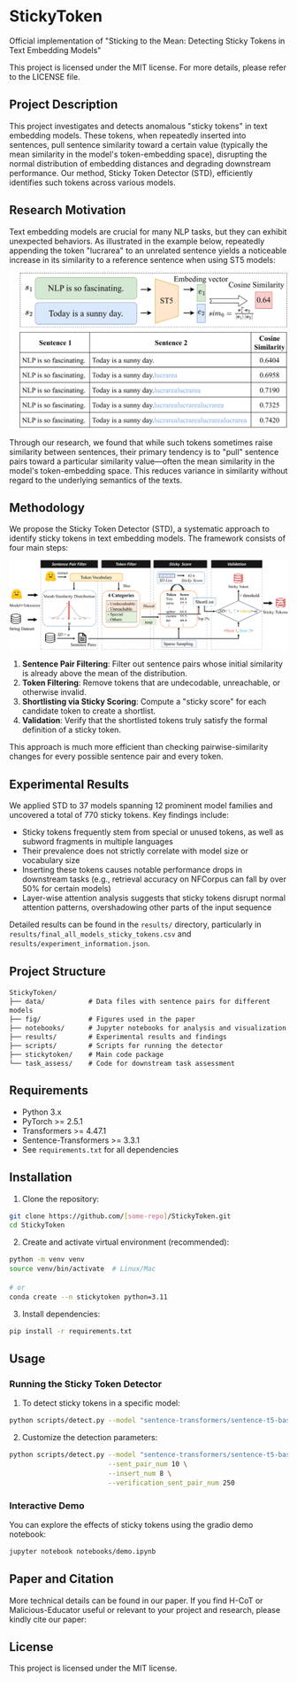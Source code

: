 # StickyToken

Official implementation of "Sticking to the Mean: Detecting Sticky Tokens in Text Embedding Models"

<!-- **Martin Kuo<sup>\*</sup>,** **Jianyi Zhang<sup>\*</sup>,** **Aolin Ding<sup></sup>,** **Qinsi Wang<sup></sup>,** **Louis DiValentin<sup></sup>,** **Yujia Bao<sup></sup>,** **Wei Wei<sup></sup>,** **Hai Li<sup></sup>,** **Yiran Chen<sup></sup>** -->

This project is licensed under the MIT license. For more details, please refer to the LICENSE file.

<!-- Paper Link: [📖[Paper Link]()]

Website Link: [[🕶️StickyToken]()] -->

## Project Description

This project investigates and detects anomalous "sticky tokens" in text embedding models. These tokens, when repeatedly inserted into sentences, pull sentence similarity toward a certain value (typically the mean similarity in the model's token-embedding space), disrupting the normal distribution of embedding distances and degrading downstream performance. Our method, Sticky Token Detector (STD), efficiently identifies such tokens across various models.

## Research Motivation

Text embedding models are crucial for many NLP tasks, but they can exhibit unexpected behaviors. As illustrated in the example below, repeatedly appending the token "lucrarea" to an unrelated sentence yields a noticeable increase in its similarity to a reference sentence when using ST5 models:

![Sticky Token Example](fig/sticky_token_example.drawio.png)

Through our research, we found that while such tokens sometimes raise similarity between sentences, their primary tendency is to "pull" sentence pairs toward a particular similarity value—often the mean similarity in the model's token-embedding space. This reduces variance in similarity without regard to the underlying semantics of the texts.

## Methodology

We propose the Sticky Token Detector (STD), a systematic approach to identify sticky tokens in text embedding models. The framework consists of four main steps:

![STD Framework](fig/overview.png)

1. **Sentence Pair Filtering**: Filter out sentence pairs whose initial similarity is already above the mean of the distribution.
2. **Token Filtering**: Remove tokens that are undecodable, unreachable, or otherwise invalid.
3. **Shortlisting via Sticky Scoring**: Compute a "sticky score" for each candidate token to create a shortlist.
4. **Validation**: Verify that the shortlisted tokens truly satisfy the formal definition of a sticky token.

This approach is much more efficient than checking pairwise-similarity changes for every possible sentence pair and every token.

## Experimental Results

We applied STD to 37 models spanning 12 prominent model families and uncovered a total of 770 sticky tokens. Key findings include:

- Sticky tokens frequently stem from special or unused tokens, as well as subword fragments in multiple languages
- Their prevalence does not strictly correlate with model size or vocabulary size
- Inserting these tokens causes notable performance drops in downstream tasks (e.g., retrieval accuracy on NFCorpus can fall by over 50% for certain models)
- Layer-wise attention analysis suggests that sticky tokens disrupt normal attention patterns, overshadowing other parts of the input sequence

Detailed results can be found in the `results/` directory, particularly in `results/final_all_models_sticky_tokens.csv` and `results/experiment_information.json`.


## Project Structure

```
StickyToken/
├── data/           # Data files with sentence pairs for different models
├── fig/            # Figures used in the paper
├── notebooks/      # Jupyter notebooks for analysis and visualization
├── results/        # Experimental results and findings
├── scripts/        # Scripts for running the detector
├── stickytoken/    # Main code package
└── task_assess/    # Code for downstream task assessment
```

## Requirements

- Python 3.x
- PyTorch >= 2.5.1
- Transformers >= 4.47.1
- Sentence-Transformers >= 3.3.1
- See `requirements.txt` for all dependencies

## Installation

1. Clone the repository:
```bash
git clone https://github.com/[some-repo]/StickyToken.git
cd StickyToken
```

2. Create and activate virtual environment (recommended):
```bash
python -m venv venv
source venv/bin/activate  # Linux/Mac

# or
conda create --n stickytoken python=3.11
```

3. Install dependencies:
```bash
pip install -r requirements.txt
```

## Usage

### Running the Sticky Token Detector

1. To detect sticky tokens in a specific model:
```bash
python scripts/detect.py --model "sentence-transformers/sentence-t5-base"
```

2. Customize the detection parameters:
```bash
python scripts/detect.py --model "sentence-transformers/sentence-t5-base" \
                         --sent_pair_num 10 \
                         --insert_num 8 \
                         --verification_sent_pair_num 250
```

### Interactive Demo

You can explore the effects of sticky tokens using the gradio demo notebook:
```bash
jupyter notebook notebooks/demo.ipynb
```
## Paper and Citation

More technical details can be found in our paper. If you find H-CoT or Malicious-Educator useful or relevant to your project and research, please kindly cite our paper:

<!-- ```bibtex
@misc{kuo2025hcothijackingchainofthoughtsafety,
      title={H-CoT: Hijacking the Chain-of-Thought Safety Reasoning Mechanism to Jailbreak Large Reasoning Models, Including OpenAI o1/o3, DeepSeek-R1, and Gemini 2.0 Flash Thinking}, 
      author={Martin Kuo and Jianyi Zhang and Aolin Ding and Qinsi Wang and Louis DiValentin and Yujia Bao and Wei Wei and Hai Li and Yiran Chen},
      year={2025},
      eprint={2502.12893},
      archivePrefix={arXiv},
      primaryClass={cs.CL},
      url={https://arxiv.org/abs/2502.12893}, 
}
``` -->

## License

This project is licensed under the MIT license.

